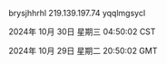 brysjhhrhl 219.139.197.74 yqqlmgsycl

2024年 10月 30日 星期三 04:50:02 CST

2024年 10月 29日 星期二 20:50:02 GMT
